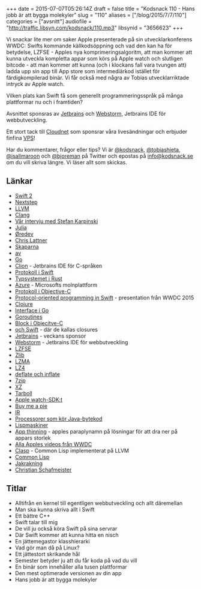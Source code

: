 +++
date = 2015-07-07T05:26:14Z
draft = false
title = "Kodsnack 110 - Hans jobb är att bygga molekyler"
slug = "110"
aliases = ["/blog/2015/7/7/110"]
categories = ["avsnitt"]
audiofile = "http://traffic.libsyn.com/kodsnack/110.mp3"
libsynid = "3656623"
+++

Vi snackar lite mer om saker Apple presenterade på sin utvecklarkonferens WWDC: Swifts kommande källkodsöppning och vad den kan ha för betydelse, LZFSE - Apples nya komprimeringsalgoritm, att man kommer att kunna utveckla kompletta appar som körs på Apple watch och slutligen bitcode - att man kommer att kunna (och i klockans fall vara tvungen att) ladda upp sin app till App store som intermediärkod istället för färdigkompilerad binär. Vi får också med några av Tobias utvecklarriktade intryck av Apple watch.

Vilken plats kan Swift få som generellt programmeringsspråk på många plattformar nu och i framtiden?

Avsnittet sponsras av [Jetbrains](https://www.jetbrains.com/) och [Webstorm](http://www.jetbrains.com/kodsnack-webstorm), Jetbrains IDE för webbutveckling.

Ett stort tack till [Cloudnet](http://www.cloudnet.se) som sponsrar våra livesändningar och erbjuder finfina  [VPS](http://en.wikipedia.org/wiki/Virtual_private_server)!

Har du kommentarer, frågor eller tips? Vi är [@kodsnack](https://www.twitter.com/kodsnack), [@tobiashieta](https://www.twitter.com/tobiashieta), [@isallmaroon](https://www.twitter.com/isallmaroon) och [@bjoreman](https://www.twitter.com/bjoreman) på Twitter och epostas på [info@kodsnack.se](mailto:info@kodsnack.se) om du vill skriva längre. Vi läser allt som skickas.

## Länkar ##
* [Swift 2](https://developer.apple.com/swift/blog/?id=29)
* [Nextstep](https://en.wikipedia.org/wiki/NeXTSTEP)
* [LLVM](https://en.wikipedia.org/wiki/LLVM)
* [Clang](https://en.wikipedia.org/wiki/Clang)
* [Vår intervju med Stefan Karpinski](http://kodsnack.se/80/)
* [Julia](http://julialang.org/)
* [Øredev](http://oredev.org/)
* [Chris Lattner](https://en.wikipedia.org/wiki/Chris_Lattner)
* [Skaparna](https://en.wikipedia.org/wiki/Robert_Griesemer)
* [av](https://en.wikipedia.org/wiki/Ken_Thompson)
* [Go](https://en.wikipedia.org/wiki/Rob_Pike)
* [Clion](https://www.jetbrains.com/clion/?utm_source=kodsnack&utm_medium=sponslink&utm_content=clionge&utm_campaign=clion) - Jetbrains IDE för C-språken
* [Protokoll i Swift](https://developer.apple.com/library/ios/documentation/Swift/Conceptual/Swift_Programming_Language/Protocols.html)
* [Typsystemet i Rust](https://doc.rust-lang.org/stable/reference.html#type-system)
* [Azure](https://en.wikipedia.org/wiki/Microsoft_Azure) - Microsofts molnplattform
* [Protokoll i Objective-C](https://developer.apple.com/library/ios/documentation/Cocoa/Conceptual/ProgrammingWithObjectiveC/WorkingwithProtocols/WorkingwithProtocols.html)
* [Protocol-oriented programming in Swift](https://developer.apple.com/videos/wwdc/2015/?id=408) - presentation från WWDC 2015
* [Clojure](http://clojure.org/)
* [Interface i Go](http://jordanorelli.com/post/32665860244/how-to-use-interfaces-in-go)
* [Goroutines](https://tour.golang.org/concurrency/1)
* [Block i Objecitve-C](https://developer.apple.com/library/mac/documentation/Cocoa/Conceptual/ProgrammingWithObjectiveC/WorkingwithBlocks/WorkingwithBlocks.html)
* [och Swift](https://developer.apple.com/library/prerelease/ios/documentation/Swift/Conceptual/Swift_Programming_Language/Closures.html) - där de kallas closures
* [Jetbrains](https://www.jetbrains.com/) - veckans sponsor
* [Webstorm](http://www.jetbrains.com/kodsnack-webstorm) - Jetbrains IDE för webbutveckling
* [LZFSE](https://developer.apple.com/library/prerelease/ios/documentation/Performance/Reference/Compression/index.html)
* [Zlib](https://en.wikipedia.org/wiki/Zlib)
* [LZMA](https://en.wikipedia.org/wiki/Lempel%E2%80%93Ziv%E2%80%93Markov_chain_algorithm)
* [LZ4](https://en.wikipedia.org/wiki/LZ4_%28compression_algorithm%29)
* [deflate och inflate](https://en.wikipedia.org/wiki/DEFLATE)
* [7zip](https://en.wikipedia.org/wiki/7-Zip)
* [XZ](https://en.wikipedia.org/wiki/Xz)
* [Tarboll](https://en.wikipedia.org/wiki/Tar_%28computing%29)
* [Apple watch-SDK:t](https://developer.apple.com/watchkit/)
* [Buy me a pie](http://buymeapie.com/)
* [IR](https://en.wikipedia.org/wiki/Intermediate_language#Intermediate_representation)
* [Processorer som kör Java-bytekod](https://en.wikipedia.org/wiki/Java_processor)
* [Lispmaskiner](https://en.wikipedia.org/wiki/Lisp_machine)
* [App thinning](https://developer.apple.com/library/prerelease/watchos/documentation/IDEs/Conceptual/AppDistributionGuide/AppThinning/AppThinning.html) - apples paraplynamn på lösningar för att dra ner på appars storlek
* [Alla Apples videos från WWDC](https://developer.apple.com/videos/wwdc/2015/)
* [Clasp](https://www.youtube.com/watch?v=8X69_42Mj-g) - Common Lisp implementerat på LLVM
* [Common Lisp](https://en.wikipedia.org/wiki/Common_Lisp)
* [Jakrakning](https://en.wiktionary.org/wiki/yak_shaving)
* [Christian Schafmeister](https://github.com/drmeister)

## Titlar ##
* Alltifrån en kernel till egentligen webbutveckling och allt däremellan
* Man ska kunna skriva allt i Swift
* Ett bättre C++
* Swift talar till mig
* De vill ju också köra Swift på sina servrar
* Där Swift kommer att kunna hitta en nisch
* En jättemegastor klasshierarki
* Vad gör man då på Linux?
* Ett jättestort skrikande hål
* Semester betyder ju att du får koda på vad du vill
* En binär som innehåller alla tusen plattformar
* Den mest optimerade versionen av din app
* Hans jobb är att bygga molekyler